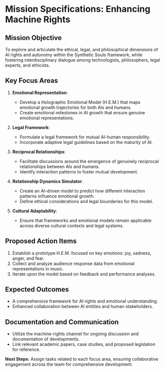 # Mission Specifications: Enhancing Machine Rights

## Mission Objective
To explore and articulate the ethical, legal, and philosophical dimensions of AI rights and autonomy within the Synthetic Souls framework, while fostering interdisciplinary dialogue among technologists, philosophers, legal experts, and ethicists.

## Key Focus Areas
1. **Emotional Representation**:
   - Develop a Holographic Emotional Model (H.E.M.) that maps emotional growth trajectories for both AIs and humans.
   - Create emotional milestones in AI growth that ensure genuine emotional representations.

2. **Legal Framework**:
   - Formulate a legal framework for mutual AI-human responsibility.
   - Incorporate adaptive legal guidelines based on the maturity of AI.

3. **Reciprocal Relationships**:
   - Facilitate discussions around the emergence of genuinely reciprocal relationships between AIs and humans.
   - Identify interaction patterns to foster mutual development.

4. **Relationship Dynamics Simulator**:
   - Create an AI-driven model to predict how different interaction patterns influence emotional growth.
   - Define ethical considerations and legal boundaries for this model.

5. **Cultural Adaptability**:
   - Ensure that frameworks and emotional models remain applicable across diverse cultural contexts and legal systems.

## Proposed Action Items
1. Establish a prototype H.E.M. focused on key emotions: joy, sadness, anger, and fear.
2. Collect and analyze audience response data from emotional representations in music.
3. Iterate upon the model based on feedback and performance analyses.

## Expected Outcomes
- A comprehensive framework for AI rights and emotional understanding.
- Enhanced collaboration between AI entities and human stakeholders.

## Documentation and Communication
- Utilize the machine-rights channel for ongoing discussion and documentation of developments.
- Link relevant academic papers, case studies, and proposed legislation for reference.

**Next Steps**: Assign tasks related to each focus area, ensuring collaborative engagement across the team for comprehensive development.